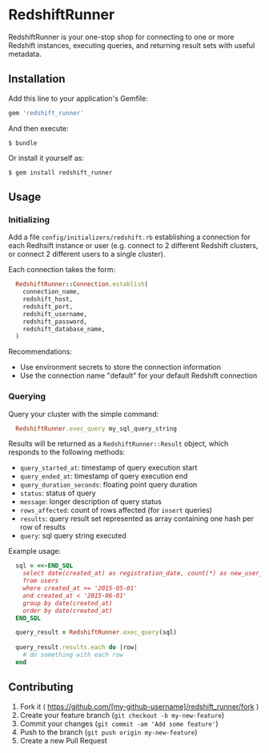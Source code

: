 # RedshiftRunner

RedshiftRunner is your one-stop shop for connecting to one or more Redshift instances, executing queries, and returning result sets with useful metadata.

## Installation

Add this line to your application's Gemfile:

```ruby
gem 'redshift_runner'
```

And then execute:

    $ bundle

Or install it yourself as:

    $ gem install redshift_runner

## Usage


### Initializing 

Add a file `config/initializers/redshift.rb` establishing a connection for each Redhsift instance or user (e.g. connect to 2 different Redshift clusters, or connect 2 different users to a single cluster).

Each connection takes the form:

```ruby
  RedshiftRunner::Connection.establish(
    connection_name,
    redshift_host,
    redshift_port,
    redshift_username,
    redshift_password,
    redshift_database_name,
  )
```

Recommendations:
 * Use environment secrets to store the connection information
 * Use the connection name "default" for your default Redshift connection

### Querying

Query your cluster with the simple command:

```ruby
  RedshiftRunner.exec_query my_sql_query_string
```

Results will be returned as a `RedshiftRunner::Result` object, which responds to the following methods: 

 * `query_started_at`: timestamp of query execution start
 * `query_ended_at`: timestamp of query execution end
 * `query_duration_seconds`: floating point query duration
 * `status`: status of query
 * `message`: longer description of query status
 * `rows_affected`: count of rows affected (for `insert` queries)
 * `results`: query result set represented as array containing one hash per row of results
 * `query`: sql query string executed


Example usage:

```ruby
  sql = <<-END_SQL
    select date(created_at) as registration_date, count(*) as new_user_count
    from users
    where created_at >= '2015-05-01'
    and created_at < '2015-06-01'
    group by date(created_at)
    order by date(created_at)
  END_SQL

  query_result = RedshiftRunner.exec_query(sql)
  
  query_result.results.each do |row|
    # do something with each row
  end
```


## Contributing

1. Fork it ( https://github.com/[my-github-username]/redshift_runner/fork )
2. Create your feature branch (`git checkout -b my-new-feature`)
3. Commit your changes (`git commit -am 'Add some feature'`)
4. Push to the branch (`git push origin my-new-feature`)
5. Create a new Pull Request
